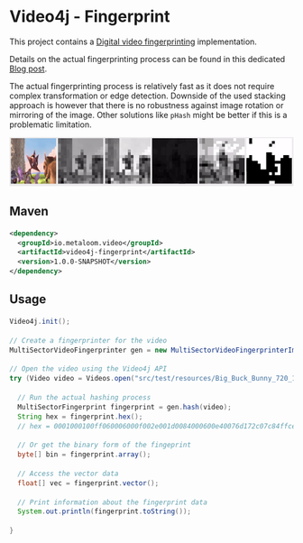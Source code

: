 # Video4j - Fingerprint

This project contains a [Digital video fingerprinting](https://en.wikipedia.org/wiki/Digital_video_fingerprinting) implementation.

Details on the actual fingerprinting process can be found in this dedicated [Blog post](https://metaloom.io/blog/video-fingerprinting/).

The actual fingerprinting process is relatively fast as it does not require complex transformation or edge detection.
Downside of the used stacking approach is however that there is no robustness against image rotation or mirroring of the image. Other solutions like `pHash` might be better if this is a problematic limitation.

![Example Process](examples/processing.gif)

## Maven

```xml
<dependency>
  <groupId>io.metaloom.video</groupId>
  <artifactId>video4j-fingerprint</artifactId>
  <version>1.0.0-SNAPSHOT</version>
</dependency>
```

## Usage

```java
Video4j.init();

// Create a fingerprinter for the video
MultiSectorVideoFingerprinter gen = new MultiSectorVideoFingerprinterImpl();

// Open the video using the Video4j API
try (Video video = Videos.open("src/test/resources/Big_Buck_Bunny_720_10s_30MB.mp4")) {

  // Run the actual hashing process
  MultiSectorFingerprint fingerprint = gen.hash(video);
  String hex = fingerprint.hex();
  // hex = 0001000100ff060006000f002e001d0084000600e40076d172c07c84ffcefffffefff8fffdff

  // Or get the binary form of the fingeprint
  byte[] bin = fingerprint.array();

  // Access the vector data
  float[] vec = fingerprint.vector();

  // Print information about the fingerprint data
  System.out.println(fingerprint.toString());

}
```